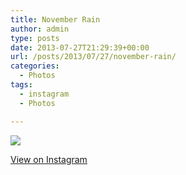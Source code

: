 ```yaml
---
title: November Rain
author: admin
type: posts
date: 2013-07-27T21:29:39+00:00
url: /posts/2013/07/27/november-rain/
categories:
  - Photos
tags:
  - instagram
  - Photos

---
```

<img src="http://lobban.org/wordpress//HLIC/ecc361e6c2b04c9e483ea2cae85f9b19.jpg" class="instagram-image" />

<p class="view-instagram">
  <a href="http://instagram.com/p/cSHVY3qlk3/">View on Instagram</a>
</p>